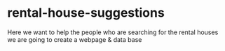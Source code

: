 # rental-house-suggestions
Here we want to help the people who are searching for the rental houses we are going to create a webpage & data base
